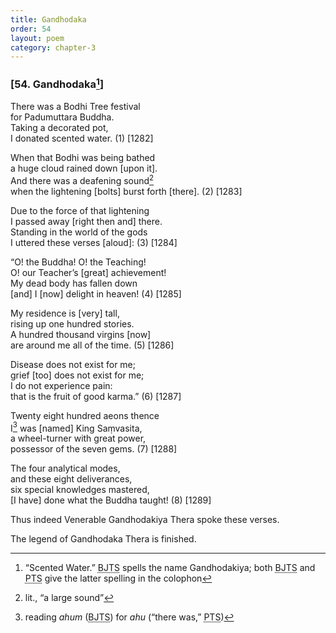 ```yaml
---
title: Gandhodaka
order: 54
layout: poem
category: chapter-3
---
```


### \[54. Gandhodaka[^1]\]

There was a Bodhi Tree festival  
for Padumuttara Buddha.  
Taking a decorated pot,  
I donated scented water. (1) \[1282\]

When that Bodhi was being bathed  
a huge cloud rained down \[upon it\].  
And there was a deafening sound[^2]  
when the lightening \[bolts\] burst forth \[there\]. (2) \[1283\]

Due to the force of that lightening  
I passed away \[right then and\] there.  
Standing in the world of the gods  
I uttered these verses \[aloud\]: (3) \[1284\]

“O! the Buddha! O! the Teaching!  
O! our Teacher’s \[great\] achievement!  
My dead body has fallen down  
\[and\] I \[now\] delight in heaven! (4) \[1285\]

My residence is \[very\] tall,  
rising up one hundred stories.  
A hundred thousand virgins \[now\]  
are around me all of the time. (5) \[1286\]

Disease does not exist for me;  
grief \[too\] does not exist for me;  
I do not experience pain:  
that is the fruit of good karma.” (6) \[1287\]

Twenty eight hundred aeons thence  
I[^3] was \[named\] King Saṃvasita,  
a wheel-turner with great power,  
possessor of the seven gems. (7) \[1288\]

The four analytical modes,  
and these eight deliverances,  
six special knowledges mastered,  
\[I have\] done what the Buddha taught! (8) \[1289\]

Thus indeed Venerable Gandhodakiya Thera spoke these verses.

The legend of Gandhodaka Thera is finished.

[^1]: “Scented Water.” <abbr title="Buddha Jayanthi Tripitaka Series">BJTS</abbr> spells the name Gandhodakiya; both <abbr title="Buddha Jayanthi Tripitaka Series">BJTS</abbr> and <abbr title="Pali Text Society">PTS</abbr> give the latter spelling in the colophon

[^2]: lit., “a large sound”

[^3]: reading *ahum* (<abbr title="Buddha Jayanthi Tripitaka Series">BJTS</abbr>) for *ahu* (“there was,” <abbr title="Pali Text Society">PTS</abbr>)
